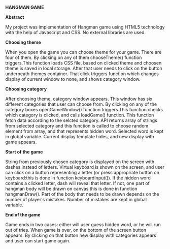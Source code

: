 **HANGMAN GAME**

**Abstract**

My project was implementation of Hangman game using HTML5 technology with the help of Javascript and CSS. No external libraries are used.

**Choosing theme**

When you open the game you can choose theme for your game. There are four of them. By clicking on any of them chooseTheme() function triggers.This function loads CSS file, based on clicked theme and choosen theme is saved in local storage. After that user needs to click on the button underneath themes container. That click triggers function which changes display of current window to none, and shows category window.

**Choosing category**	

After choosing theme, category window appears. This window has six different categories that user can choose from. By clicking on any of the category boxes openGameWindow()  function triggers.This function checks which category is clicked, and calls loadGame()  function. This function fetch data according to the selcted category. API returns array of strings from selected category and this function is called to choose random element from array, and that represents hidden word. Selected word is kept in global variable. Current display template hides, and new display with game appears. 

**Start of the game**

String from previously chosen category is displayed on the screen with dashes instead of letters. Virtual keyboard is shown on the screen, and user can click on a button representing a letter (or press appropriate button on keyboard:this is done in function keyboardInput()). If the hidden word contains a clicked letter, dash will reveal that letter. If not, one part of hangman body will be drawn on canvas:this is done in function hangmanDraw(). Part of the body that needs to be drawn depends on the number of player's mistakes. Number of mistakes are kept in global variable.

**End of the game**

Game ends in two cases: either will user guess hidden word, or he will run out of tries. When game is over, on the bottom of the screen button appears. By clicking on that button new display with categories appears and user can start game again.
